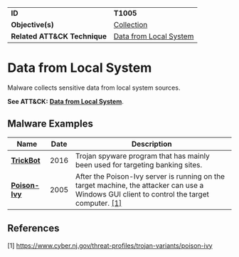 |||
|---------|------------------------|
|**ID**|**T1005**|
|**Objective(s)**|[Collection](../collection)|
|**Related ATT&CK Technique**|[Data from Local System](https://attack.mitre.org/techniques/T1005/)|

Data from Local System
======================
Malware collects sensitive data from local system sources.

**See ATT&CK:** [**Data from Local System**](https://attack.mitre.org/techniques/T1005/).

Malware Examples
----------------
|Name|Date|Description|
|-----------------------------|-----------|-----------------------------|
|[**TrickBot**](../xample-malware/trickbot.md)|2016|Trojan spyware program that has mainly been used for targeting banking sites.|
|[**Poison-Ivy**](../xample-malware/poison-ivy.md)|2005|After the Poison-Ivy server is running on the target machine, the attacker can use a Windows GUI client to control the target computer. [[1]](#1)|

References
----------
<a name="1">[1]</a> https://www.cyber.nj.gov/threat-profiles/trojan-variants/poison-ivy
